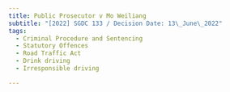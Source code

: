 ```yaml
---
title: Public Prosecutor v Mo Weiliang
subtitle: "[2022] SGDC 133 / Decision Date: 13\_June\_2022"
tags:
  - Criminal Procedure and Sentencing
  - Statutory Offences
  - Road Traffic Act
  - Drink driving
  - Irresponsible driving

---
```

